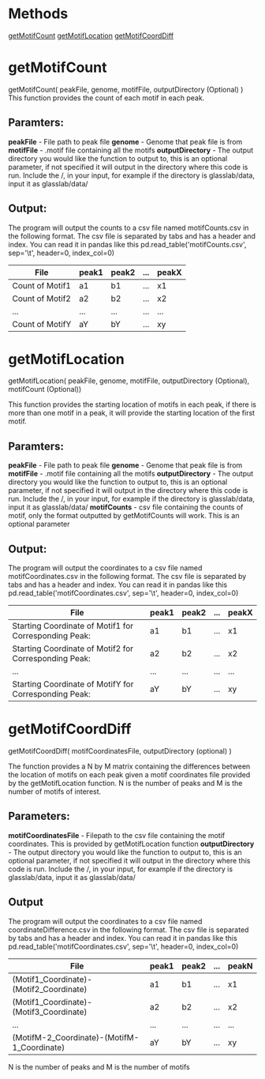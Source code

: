 # Methods
[getMotifCount](#-getMotifCount)
[getMotifLocation](#-getMotifLocation)
[getMotifCoordDiff](#-getMotifCoordDiff)

# getMotifCount

getMotifCount( peakFile, genome, motifFile, outputDirectory (Optional) )
This function provides the count of each motif in each peak.

## Paramters:
**peakFile** - File path to peak file 
**genome** - Genome that peak file is from 
**motifFile** - .motif file containing all the motifs
**outputDirectory** - The output directory you would like the function to output to, this is an optional parameter, if not specified it will output in the directory where this code is run.
Include the /, in your input, for example if the directory is glasslab/data, input it as glasslab/data/

## Output:
The program will output the counts to a csv file named motifCounts.csv in the following format. 
The csv file is separated by tabs and has a header and index. 
You can read it in pandas like this pd.read_table('motifCounts.csv', sep='\t', header=0, index_col=0)

| File            | peak1 | peak2  |  ...  | peakX  |
| --------------- | ----- | ------ | ----- | ------ |
| Count of Motif1 |   a1  |   b1   |  ...  |   x1   |
| Count of Motif2 |   a2  |   b2   |  ...  |   x2   |
|  ...            |  ...  |   ...  |  ...  |  ...   |
| Count of MotifY |   aY  |   bY   |  ...  |   xy   |


# getMotifLocation

getMotifLocation( peakFile, genome, motifFile, outputDirectory (Optional), motifCount (Optional))

This function provides the starting location of motifs in each peak, if there is more than one motif in a peak, it will provide the starting location of the first motif.
## Paramters:
**peakFile** - File path to peak file 
**genome** - Genome that peak file is from 
**motifFile** - .motif file containing all the motifs
**outputDirectory** - The output directory you would like the function to output to, this is an optional parameter, if not specified it will output in the directory where this code is run.
Include the /, in your input, for example if the directory is glasslab/data, input it as glasslab/data/
**motifCounts** - csv file containing the counts of motif, only the format outputted by getMotifCounts will work. This is an optional parameter

## Output:
The program will output the coordinates to a csv file named motifCoordinates.csv in the following format. 
The csv file is separated by tabs and has a header and index. 
You can read it in pandas like this pd.read_table('motifCoordinates.csv', sep='\t', header=0, index_col=0)

| File            | peak1 | peak2  |  ...  | peakX  |
| --------------- | ----- | ------ | ----- | ------ |
| Starting Coordinate of Motif1 for Corresponding Peak: |   a1  |   b1   |  ...  |   x1   |
| Starting Coordinate of Motif2 for Corresponding Peak: |   a2  |   b2   |  ...  |   x2   |
|  ...            |  ...  |   ...  |  ...  |  ...   |
| Starting Coordinate of MotifY for Corresponding Peak: |   aY  |   bY   |  ...  |   xy   |

# getMotifCoordDiff
getMotifCoordDiff( motifCoordinatesFile, outputDirectory (optional) )

The function provides a N by M matrix containing the differences between the location of motifs on each peak given a motif coordinates file provided by the getMotifLocation function. N is the number of peaks and M is the number of motifs of interest.
## Parameters:
**motifCoordinatesFile** - Filepath to the csv file containing the motif coordinates. This is provided by getMotifLocation function
**outputDirectory** - The output directory you would like the function to output to, this is an optional parameter, if not specified it will output in the directory where this code is run. Include the /, in your input, for example if the directory is glasslab/data, input it as glasslab/data/

## Output
The program will output the coordinates to a csv file named coordinateDifference.csv in the following format. 
The csv file is separated by tabs and has a header and index. 
You can read it in pandas like this pd.read_table('motifCoordinates.csv', sep='\t', header=0, index_col=0)

| File            | peak1 | peak2  |  ...  | peakN  |
| --------------- | ----- | ------ | ----- | ------ |
| (Motif1_Coordinate)-(Motif2_Coordinate) |   a1  |   b1   |  ...  |   x1   |
| (Motif1_Coordinate)-(Motif3_Coordinate) |   a2  |   b2   |  ...  |   x2   |
|  ...            |  ...  |   ...  |  ...  |  ...   |
| (MotifM-2_Coordinate)-(MotifM-1_Coordinate) |   aY  |   bY   |  ...  |   xy   |

N is the number of peaks and M is the number of motifs
